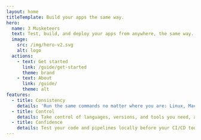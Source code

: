 ```yaml
---
layout: home
titleTemplate: Build your apps the same way.
hero:
  name: 3 Musketeers
  text: Test, build, and deploy your apps from anywhere, the same way.
  image:
    src: /img/hero-v2.svg
    alt: logo
  actions:
    - text: Get started
      link: /guide/get-started
      theme: brand
    - text: About
      link: /guide/
      theme: alt
features:
  - title: Consistency
    details: 'Run the same commands no matter where you are: Linux, MacOS, Windows, CI/CD tools that supports Docker like GitHub Actions, Travis CI, CircleCI, and GitLab CI.'
  - title: Control
    details: Take control of languages, versions, and tools you need, and version source control your pipelines with your preferred VCS like GitHub and GitLab.
  - title: Confidence
    details: Test your code and pipelines locally before your CI/CD tool runs it. Feel confident that if it works locally, it will work in your CI/CD server.
---
```

